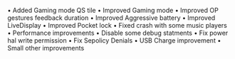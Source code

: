 • Added Gaming mode QS tile
• Improved Gaming mode
• Improved OP gestures feedback duration
• Improved Aggressive battery
• Improved LiveDisplay
• Improved Pocket lock
• Fixed crash with some music players
• Performance improvements
• Disable some debug statments
• Fix power hal write permission
• Fix Sepolicy Denials
• USB Charge improvement
• Small other improvements
